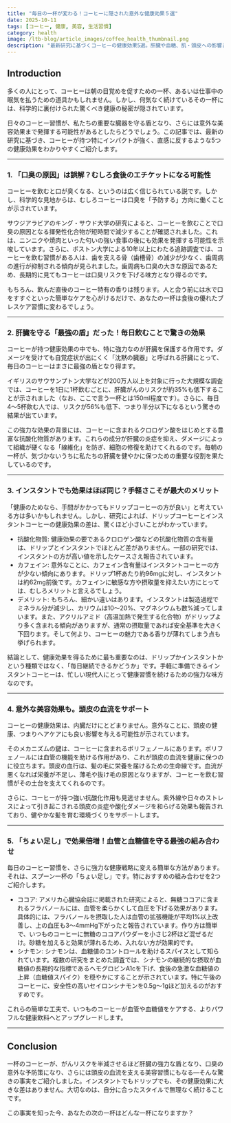 ```yaml
---
title: "毎日の一杯が変わる！コーヒーに隠された意外な健康効果５選"
date: 2025-10-11
tags: [コーヒー, 健康, 美容, 生活習慣]
category: health
image: /ltb-blog/article_images/coffee_health_thumbnail.png
description: "最新研究に基づくコーヒーの健康効果5選。肝臓や血糖、肌・頭皮への影響まで分かりやすく解説します。"
---
```


## Introduction

多くの人にとって、コーヒーは朝の目覚めを促すための一杯、あるいは仕事中の眠気を払うための道具かもしれません。しかし、何気なく続けているその一杯には、科学的に裏付けられた驚くべき健康の秘密が隠されています。

日々のコーヒー習慣が、私たちの重要な臓器を守る盾となり、さらには意外な美容効果まで発揮する可能性があるとしたらどうでしょう。この記事では、最新の研究に基づき、コーヒーが持つ特にインパクトが強く、直感に反するような5つの健康効果をわかりやすくご紹介します。

---

### 1. 「口臭の原因」は誤解？むしろ食後のエチケットになる可能性

コーヒーを飲むと口が臭くなる、というのは広く信じられている説です。しかし、科学的な見地からは、むしろコーヒーは口臭を「予防する」方向に働くことが示されています。

サウジアラビアのキング・サウド大学の研究によると、コーヒーを飲むことで口臭の原因となる揮発性化合物が短時間で減少することが確認されました。これは、ニンニクや焼肉といった匂いの強い食事の後にも効果を発揮する可能性を示唆しています。さらに、ボストン大学による10年以上にわたる追跡調査では、コーヒーを飲む習慣がある人は、歯を支える骨（歯槽骨）の減少が少なく、歯周病の進行が抑制される傾向が見られました。歯周病も口臭の大きな原因であるため、長期的に見てもコーヒーは口臭リスクを下げる味方となり得るのです。

もちろん、飲んだ直後のコーヒー特有の香りは残ります。人と会う前には水で口をすすぐといった簡単なケアを心がけるだけで、あなたの一杯は食後の優れたブレスケア習慣に変わるでしょう。

---

### 2. 肝臓を守る「最強の盾」だった！毎日飲むことで驚きの効果

コーヒーが持つ健康効果の中でも、特に強力なのが肝臓を保護する作用です。ダメージを受けても自覚症状が出にくく「沈黙の臓器」と呼ばれる肝臓にとって、毎日のコーヒーはまさに最強の盾となり得ます。

イギリスのサウサンプトン大学などが200万人以上を対象に行った大規模な調査では、コーヒーを1日に1杯飲むごとに、肝臓がんのリスクが約35%も低下することが示されました（なお、ここで言う一杯とは150ml程度です）。さらに、毎日4〜5杯飲む人では、リスクが56%も低下、つまり半分以下になるという驚きの結果が出ています。

この強力な効果の背景には、コーヒーに含まれるクロロゲン酸をはじめとする豊富な抗酸化物質があります。これらの成分が肝臓の炎症を抑え、ダメージによって組織が硬くなる「線維化」を防ぎ、細胞の修復を助けてくれるのです。毎朝の一杯が、気づかないうちに私たちの肝臓を健やかに保つための重要な役割を果たしているのです。

---

### 3. インスタントでも効果はほぼ同じ？手軽さこそが最大のメリット

「健康のためなら、手間がかかってもドリップコーヒーの方が良い」と考えている方は多いかもしれません。しかし、研究によれば、ドリップコーヒーとインスタントコーヒーの健康効果の差は、驚くほど小さいことがわかっています。

* 抗酸化物質: 健康効果の要であるクロロゲン酸などの抗酸化物質の含有量は、ドリップとインスタントでほとんど差がありません。一部の研究では、インスタントの方が高い値を示したケースさえ報告されています。
* カフェイン: 意外なことに、カフェイン含有量はインスタントコーヒーの方が少ない傾向にあります。ドリップ1杯あたり約96mgに対し、インスタントは約62mg前後です。カフェインに敏感な方や摂取量を抑えたい方にとっては、むしろメリットと言えるでしょう。
* デメリット: もちろん、細かい違いはあります。インスタントは製造過程でミネラル分が減少し、カリウムは10〜20%、マグネシウムも数%減ってしまいます。また、アクリルアミド（高温加熱で発生する化合物）がドリップより多く含まれる傾向がありますが、通常の摂取量であれば安全基準を大きく下回ります。そして何より、コーヒーの魅力である香りが薄れてしまう点も挙げられます。

結論として、健康効果を得るために最も重要なのは、ドリップかインスタントかという種類ではなく、「毎日継続できるかどうか」です。手軽に準備できるインスタントコーヒーは、忙しい現代人にとって健康習慣を続けるための強力な味方なのです。

---

### 4. 意外な美容効果も。頭皮の血流をサポート

コーヒーの健康効果は、内臓だけにとどまりません。意外なことに、頭皮の健康、つまりヘアケアにも良い影響を与える可能性が示されています。

そのメカニズムの鍵は、コーヒーに含まれるポリフェノールにあります。ポリフェノールには血管の機能を助ける作用があり、これが頭皮の血流を健康に保つのに役立ちます。頭皮の血行は、髪の毛に栄養を届けるための生命線です。血流が悪くなれば栄養が不足し、薄毛や抜け毛の原因となりますが、コーヒーを飲む習慣がその土台を支えてくれるのです。

さらに、コーヒーが持つ強い抗酸化作用も見逃せません。紫外線や日々のストレスによって引き起こされる頭皮の炎症や酸化ダメージを和らげる効果も報告されており、健やかな髪を育む環境づくりをサポートします。

---

### 5. 「ちょい足し」で効果倍増！血管と血糖値を守る最強の組み合わせ

毎日のコーヒー習慣を、さらに強力な健康戦略に変える簡単な方法があります。それは、スプーン一杯の「ちょい足し」です。特におすすめの組み合わせを2つご紹介します。

* ココア: アメリカ心臓協会誌に掲載された研究によると、無糖ココアに含まれるフラバノールには、血管を柔らかくして血圧を下げる効果があります。具体的には、フラバノールを摂取した人は血管の拡張機能が平均1%以上改善し、上の血圧も3〜4mmHg下がったと報告されています。作り方は簡単で、いつものコーヒーに無糖のココアパウダーを小さじ2杯ほど混ぜるだけ。砂糖を加えると効果が薄れるため、入れない方が効果的です。
* シナモン: シナモンは、血糖値のコントロールを助けるスパイスとして知られています。複数の研究をまとめた調査では、シナモンの継続的な摂取が血糖値の長期的な指標であるヘモグロビンA1cを下げ、食後の急激な血糖値の上昇（血糖値スパイク）を穏やかにすることが示されています。特に午後のコーヒーに、安全性の高いセイロンシナモンを0.5g〜1gほど加えるのがおすすめです。

これらの簡単な工夫で、いつものコーヒーが血管や血糖値をケアする、よりパワフルな健康飲料へとアップグレードします。

---

## Conclusion

一杯のコーヒーが、がんリスクを半減させるほど肝臓の強力な盾となり、口臭の意外な予防策になり、さらには頭皮の血流を支える美容習慣にもなる—そんな驚きの事実をご紹介しました。インスタントでもドリップでも、その健康効果に大きな差はありません。大切なのは、自分に合ったスタイルで無理なく続けることです。

この事実を知った今、あなたの次の一杯はどんな一杯になりますか？
